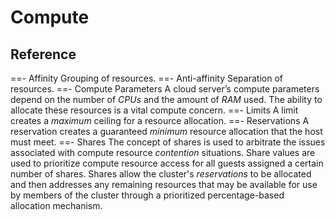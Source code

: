 # Compute

## Reference

==- Affinity
Grouping of resources.
==- Anti-affinity
Separation of resources.
==- Compute Parameters
A cloud server’s compute parameters depend on the number of *CPUs* and the amount of *RAM* used. The ability to allocate these resources is a vital compute concern.
==- Limits
A limit creates a *maximum* ceiling for a resource allocation.
==- Reservations
A reservation creates a guaranteed *minimum* resource allocation that the host must meet.
==- Shares
The concept of shares is used to arbitrate the issues associated with compute resource *contention* situations. Share values are used to prioritize compute resource access for all guests assigned a certain number of shares. Shares allow the cluster's *reservations* to be allocated and then addresses any remaining resources that may be available for use by members of the cluster through a prioritized percentage-based allocation mechanism.
